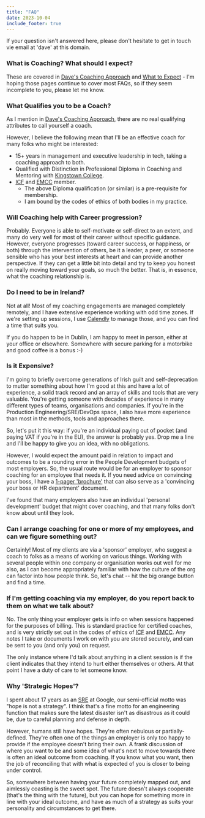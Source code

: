 ```yaml
---
title: "FAQ"
date: 2023-10-04
include_footer: true
---
```


If your question isn't answered here, please don't hesitate to get in touch vie email at 'dave' at this domain.

### What is Coaching? What should I expect?

These are covered in [Dave's Coaching Approach](/coachingapproach) and [What to Expect](/whattoexpect) - I'm hoping those pages continue to cover most FAQs, so if they seem incomplete to you, please let me know.

### What Qualifies you to be a Coach?

As I mention in [Dave's Coaching Approach](/coachingapproach), there are no real qualifying attributes to call yourself a coach.

However, I believe the following mean that I'll be an effective coach for many folks who might be interested:

  - 15+ years in management and executive leadership in tech, taking a coaching approach to both.
  - Qualified with Distinction in Professional Diploma in Coaching and Mentoring with [Kingstown College](https://www.kingstowncollege.ie/).
  - [ICF](https://www.coachingfederation.org/) and [EMCC](https://www.emccglobal.org/) member.
    - The above Diploma qualification (or similar) is a pre-requisite for membership.
    - I am bound by the codes of ethics of both bodies in my practice.

### Will Coaching help with Career progression?

Probably. Everyone is able to self-motivate or self-direct to an extent, and many do very well for most of their career without specific guidance. However, everyone progresses (toward career success, or happiness, or both) through the intervention of others, be it a leader, a peer, or someone sensible who has your best interests at heart and can provide another perspective. If they can get a little bit into detail and try to keep you honest on really moving toward your goals, so much the better. That is, in essence, what the coaching relationship is. 

### Do I need to be in Ireland?

Not at all! Most of my coaching engagements are managed completely remotely, and I have extensive experience working with odd time zones. If we're setting up sessions, I use [Calendly](https://www.calendly.com/) to manage those, and you can find a time that suits you.

If you do happen to be in Dublin, I am happy to meet in person, either at your office or elsewhere. Somewhere with secure parking for a motorbike and good coffee is a bonus :-)

### Is it Expensive?

I'm going to briefly overcome generations of Irish guilt and self-deprecation to mutter something about how I'm good at this and have a lot of experience, a solid track record and an array of skills and tools that are very valuable. You're getting someone with decades of experience in many different types of teams, organisations and companies. If you're in the Production Engineering/SRE/DevOps space, I also have more experience than most in the methods, tools and approaches there.

So, let's put it this way: if you're an individual paying out of pocket (and paying VAT if you're in the EU), the answer is probably yes. Drop me a line and I'll be happy to give you an idea, with no obligations.

However, I would expect the amount paid in relation to impact and outcomes to be a rounding error in the People Development budgets of most employers. So, the usual route would be for an employer to sponsor coaching for an employee that needs it. If you need advice on convincing your boss, I have a [1-pager 'brochure'](/files/daveoc-coaching-brochure-v1.0.pdf) that can also serve as a 'convincing your boss or HR department' document.

I've found that many employers also have an individual 'personal development' budget that might cover coaching, and that many folks don't know about until they look.

### Can I arrange coaching for one or more of my employees, and can we figure something out?

Certainly! Most of my clients are via a 'sponsor' employer, who suggest a coach to folks as a means of working on various things. Working with several people within one company or organisation works out well for me also, as I can become appropriately familiar with how the culture of the org can factor into how people think. So, let's chat -- hit the big orange button and find a time.

### If I'm getting coaching via my employer, do you report back to them on what we talk about?

No. The only thing your employer gets is info on when sessions happened for the purposes of billing. This is standard practice for certified coaches, and is very strictly set out in the codes of ethics of [ICF](https://www.coachingfederation.org/) and [EMCC](https://www.emccglobal.org/). Any notes I take or documents I work on with you are stored securely, and can be sent to you (and only you) on request.

The only instance where I'd talk about anything in a client session is if the client indicates that they intend to hurt either themselves or others. At that point I have a duty of care to let someone know.

### Why 'Strategic Hopes'?

I spent about 17 years as an [SRE](https://sre.google) at Google, our semi-official motto was "hope is not a strategy". I think that's a fine motto for an engineering function that makes sure the latest disaster isn't as disastrous as it could be, due to careful planning and defense in depth.

However, humans still have hopes. They're often nebulous or partially-defined. They're often one of the things an employer is only too happy to provide if the employee doesn't bring their own. A frank discussion of where you want to be and some idea of what's next to move towards there is often an ideal outcome from coaching. If you know what you want, then the job of reconciling that with what is expected of you is closer to being under control.

So, somewhere between having your future completely mapped out, and aimlessly coasting is the sweet spot. The future doesn't always cooperate (that's the thing with the future), but you can hope for something more in line with your ideal outcome, and have as much of a strategy as suits your personality and circumstances to get there. 
